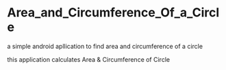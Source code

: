 # Area_and_Circumference_Of_a_Circle
a simple android apllication to find area and circumference of a circle

this application calculates Area & Circumference of Circle
